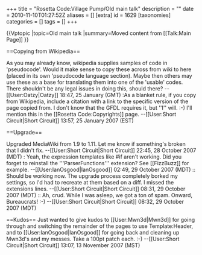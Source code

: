 +++
title = "Rosetta Code:Village Pump/Old main talk"
description = ""
date = 2010-11-10T01:27:52Z
aliases = []
[extra]
id = 1629
[taxonomies]
categories = []
tags = []
+++

{{Vptopic
|topic=Old main talk
|summary=Moved content from [[Talk:Main Page]]
}}

==Copying from Wikipedia==

As you may already know, wikipedia supplies samples of code in 'pseudocode'. Would it make sense to copy these across from wiki to here (placed in its own 'pseudocode language section). Maybe then others may use these as a base for translating them into one of the 'usable' codes. There shouldn't be any legal issues in doing this, should there? --[[User:Oatzy|Oatzy]] 18:47, 25 January (GMT)
:As a blanket rule, if you copy from Wikipedia, include a citation with a link to the specific version of the page copied from. I don't know that the GFDL requires it, but ''I'' will. :-) I'll mention this in the [[Rosetta Code:Copyrights]] page. --[[User:Short Circuit|Short Circuit]] 13:57, 25 January 2007 (EST)

==Upgrade==

Upgraded MediaWiki from 1.9 to 1.11.  Let me know if something's broken that I didn't fix. --[[User:Short Circuit|Short Circuit]] 22:45, 28 October 2007 (MDT)
: Yeah, the expression templates like #if aren't working. Did you forget to reinstall the '''ParserFunctions''' extension? See [[FizzBuzz]] for example. --[[User:IanOsgood|IanOsgood]] 02:49, 29 October 2007 (MDT)
:: Should be working now.  The upgrade process completely borked my settings, so I'd had to recreate at them based on a diff.  I missed the extensions lines. --[[User:Short Circuit|Short Circuit]] 08:31, 29 October 2007 (MDT)
:: Ah, crud.  While I was asleep, we got a ton of spam.  Onward, Bureaucrats! :-) --[[User:Short Circuit|Short Circuit]] 08:32, 29 October 2007 (MDT)

==Kudos==
Just wanted to give kudos to [[User:Mwn3d|Mwn3d]] for going through and switching the remainder of the pages to use Template:Header, and to [[User:IanOsgood|IanOsgood]] for going back and cleaning up Mwn3d's and my messes. Take a 100pt patch each. :-) --[[User:Short Circuit|Short Circuit]] 13:07, 13 November 2007 (MST)
